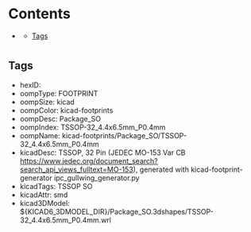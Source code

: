 



Contents
========

* [](#)
	* [Tags](#tags)

# 

## Tags

- hexID: 
- oompType: FOOTPRINT
- oompSize: kicad
- oompColor: kicad-footprints
- oompDesc: Package_SO
- oompIndex: TSSOP-32_4.4x6.5mm_P0.4mm
- oompName: kicad-footprints/Package_SO/TSSOP-32_4.4x6.5mm_P0.4mm
- kicadDesc: TSSOP, 32 Pin (JEDEC MO-153 Var CB https://www.jedec.org/document_search?search_api_views_fulltext=MO-153), generated with kicad-footprint-generator ipc_gullwing_generator.py
- kicadTags: TSSOP SO
- kicadAttr: smd
- kicad3DModel: ${KICAD6_3DMODEL_DIR}/Package_SO.3dshapes/TSSOP-32_4.4x6.5mm_P0.4mm.wrl
